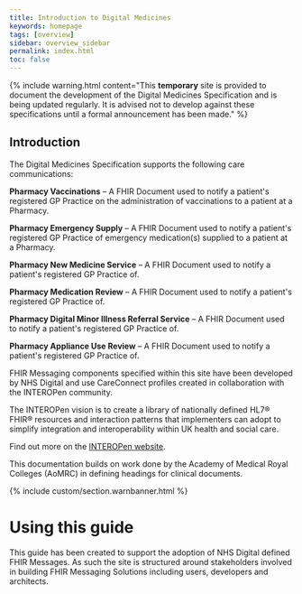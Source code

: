 ```yaml
---
title: Introduction to Digital Medicines
keywords: homepage
tags: [overview]
sidebar: overview_sidebar
permalink: index.html
toc: false
---
```


{% include warning.html content="This **temporary** site is provided to document the development of the Digital Medicines Specification and is being updated regularly. It is advised not to develop against these specifications until a formal announcement has been made." %}

## Introduction ##

The Digital Medicines Specification supports the following care communications:

**Pharmacy Vaccinations** – A FHIR Document used to notify a patient's registered GP Practice on the administration of vaccinations to a patient at a Pharmacy.

**Pharmacy Emergency Supply** – A FHIR Document used to notify a patient's registered GP Practice of emergency medication(s) supplied to a patient at a Pharmacy.

**Pharmacy New Medicine Service** – A FHIR Document used to notify a patient's registered GP Practice of.

**Pharmacy Medication Review** – A FHIR Document used to notify a patient's registered GP Practice of.

**Pharmacy Digital Minor Illness Referral Service** – A FHIR Document used to notify a patient's registered GP Practice of.

**Pharmacy Appliance Use Review** – A FHIR Document used to notify a patient's registered GP Practice of.

FHIR Messaging components specified within this site have been developed by NHS Digital and use CareConnect profiles created in collaboration with the INTEROPen community. 

The INTEROPen vision is to create a library of nationally defined HL7® FHIR® resources and interaction patterns that implementers can adopt to simplify integration and interoperability within UK health and social care.

Find out more on the [INTEROPen website](http://interopen.org/).

This documentation builds on work done by the Academy of Medical Royal Colleges (AoMRC) in defining headings for clinical documents.
 
{% include custom/section.warnbanner.html %}

# Using this guide #

This guide has been created to support the adoption of NHS Digital defined FHIR Messages. As such the site is structured around stakeholders involved in building FHIR Messaging Solutions including users, developers and architects.  

